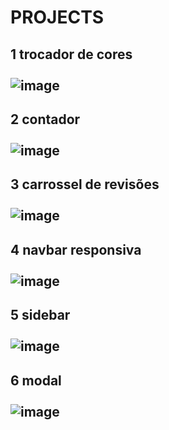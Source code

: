 # PROJECTS

## 1 trocador de cores <br > <br > ![image](https://github.com/luisgomes2002/projects-js/assets/85139913/ed03b570-241d-4869-bf71-09354f2e2e6e)

## 2 contador <br > <br > ![image](https://github.com/luisgomes2002/projects-js/assets/85139913/b7f2744b-531e-4d2f-a488-edf146b9c4ef)

## 3 carrossel de revisões  <br > <br > ![image](https://github.com/luisgomes2002/projects-js/assets/85139913/adac5154-a9f7-4229-9d6a-2557892ef01b)

## 4 navbar responsiva  <br >  <br > ![image](https://github.com/luisgomes2002/projects-js/assets/85139913/18cebf79-978e-4668-8a94-fa770c20d667)

## 5 sidebar <br >  <br > ![image](https://github.com/luisgomes2002/projects-js/assets/85139913/39e45a6b-79c5-4e11-824a-29cb2ca875f3)

## 6 modal <br /> <br /> ![image](https://github.com/luisgomes2002/projects-js/assets/85139913/72f690a6-6c2f-4bac-a2f5-15f844a44513)


